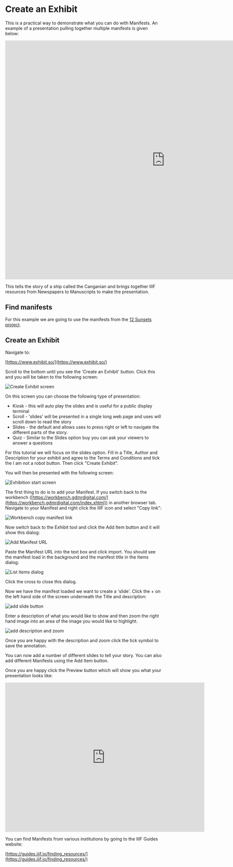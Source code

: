# Create an Exhibit

This is a practical way to demonstrate what you can do with Manifests. An example of a presentation pulling together multiple manifests is given below:

<iframe src="https://exhibit.so/exhibits/vjxZwSD0sgKKzQhU4r7i?embedded=true" width="1024" height="768" allowfullscreen frameborder="0"></iframe>

This tells the story of a ship called the Canganian and brings together IIIF resources from Newspapers to Manuscripts to make the presentation. 

## Find manifests

For this example we are going to use the manifests from the [12 Sunsets project](https://12sunsets.getty.edu/). 

## Create an Exhibit

Navigate to:

[https://www.exhibit.so/](https://www.exhibit.so/)

Scroll to the bottom until you see the 'Create an Exhibit' button. Click this and you will be taken to the following screen:

![Create Exhibit screen](img/create.png)

On this screen you can choose the following type of presentation:

 * Kiosk - this will auto play the slides and is useful for a public display terminal
 * Scroll - 'slides' will be presented in a single long web page and uses will scroll down to read the story
 * Slides - the default and allows uses to press right or left to navigate the different parts of the story. 
 * Quiz - Similar to the Slides option buy you can ask your viewers to answer a questions

For this tutorial we will focus on the slides option. Fill in a Title, Author and Description for your exhibit and agree to the Terms and Conditions and tick the I am not a robot button. Then click "Create Exhibit". 

You will then be presented with the following screen:

![Exhibition start screen](img/start.png)

The first thing to do is to add your Manifest. If you switch back to the workbench ([https://workbench.gdmrdigital.com/](https://workbench.gdmrdigital.com/index.xhtml)) in another browser tab. Navigate to your Manifest and right click the IIIF icon and select "Copy link":

![Workbench copy manifest link](img/workbench.png)

Now switch back to the Exhibit tool and click the Add Item button and it will show this dialog:

![Add Manifest URL](img/add_item.png)

Paste the Manifest URL into the text box and click import. You should see the manifest load in the background and the manifest title in the Items dialog:

![List items dialog](img/list_items.png)

Click the cross to close this dialog.

Now we have the manifest loaded we want to create a 'slide'. Click the + on the left hand side of the screen underneath the Title and description:

![add slide button](img/add_anno.png)

Enter a description of what you would like to show and then zoom the right hand image into an area of the image you would like to highlight. 

![add description and zoom](img/zoom.png)

Once you are happy with the description and zoom click the tick symbol to save the annotation. 

You can now add a number of different slides to tell your story. You can also add different Manifests using the Add Item button.

Once you are happy click the Preview button which will show you what your presentation looks like:

<iframe src="https://www.exhibit.so/exhibits/CJkH4G1vIncsNAtMKXYC?embedded=true" width="640" height="480" allowfullscreen allow="autoplay" frameborder="0"></iframe>

You can find Manifests from various institutions by going to the IIIF Guides website:

[https://guides.iiif.io/finding_resources/](https://guides.iiif.io/finding_resources/)
